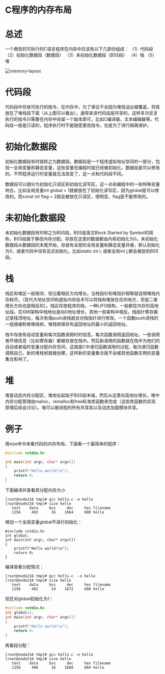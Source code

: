 # C程序的内存布局

# 总述

一个典型的可执行的C语言程序在内存中应该有以下几部份组成：
（1）代码段
（2）初始化数据段（数据段）
（3）未初始化数据段（BSS段）
（4）栈
（5）堆

![memory-layout](https://tva1.sinaimg.cn/large/006y8mN6gy1g8t67x1k7vj30dy0dcmxr.jpg)





# 代码段

代码段中存放可执行的指令，在内存中，为了保证不会因为堆栈溢出被覆盖，将其放在了堆栈段下面（从上图可以看出）。通常来讲代码段是共享的，这样多次反复执行的指令只需要在内存中驻留一个副本即可，比如C编译器，文本编辑器等。代码段一般是只读的，程序执行时不能随意更改指令，也是为了进行隔离保护。

# 初始化数据段

初始化数据段有时就称之为数据段。数据段是一个程序虚拟地址空间的一部分，包括一全局变量和静态变量，这些变量在编程时就已经被初始化。数据段是可以修改的，不然程序运行时变量就无法改变了，这一点和代码段不同。

数据段可以细分为初始化只读区和初始化读写区。这一点和编程中的一些特殊变量吻合。比如全局变量int global = 1就被放在了初始化读写区，因为global是可以修改的。而const int flag = 2就会被放在只读区，很明显，flag是不能修改的。

# 未初始化数据段

未初始化数据段有时称之为BSS段，BSS是英文Block Started by Symbol的简称，BSS段属于静态内存分配。存放在这里的数据都由内核初始化为0。未初始化数据段从数据段的末尾开始，存放有全部的全局变量和静态变量并被，默认初始化为0，或者代码中没有显式初始化。比如static int i; 或者全局int j;都会被放到BSS段。

# 栈

栈区和堆区一般相邻，但沿着相反方向增长。当栈指针和堆指针相等就说明堆栈内存耗尽。（现代大地址空间和虚拟内存技术可以将栈和堆放在任何地方，但是二者增长方向也是相反的）。栈区存放程序的栈，一种LIFO结构，一般都在内存的高地址段。在X86架构中栈地址是向0地址增长，其他一些架构中相反。栈指针寄存器记录栈顶地址，每次有值push进栈就会对栈指针进行修改。一个函数push进栈的一组值被称做堆栈帧，堆栈帧保存有返回地址的最小的返回地址。

栈中存放有自动变量和每次函数调用时的信息。每次函数调用返回地址，一些调用者环境信息（比如寄存器）都被存放在栈中。然后新调用的函数就在栈中为他们的自动或者临时变量分配内存空间，这就是C中递归函数调用的过程。每次递归函数调用自己，新的堆栈帧就被创建，这样新的变量集合就不会被其他函数实例的变量集合影响了。

# 堆

堆是动态内存分配区，堆地址起始于BSS段末端，然后从这里向高地址增长。堆中内存分配管理由malloc，remalloc和free标准库函数来完成（这些库函数的实现原理后续会讨论）。堆可以被进程的所有共享库以及动态加载模块共享。

# 例子

用size命令来看代码的内存布局，下面看一个最简单的程序：

```c
#include <stdio.h>

int main(int argc, char* argv[])
{
	printf("Hello world!\n");
	return 0;
}
```

下面编译并查看其分配内存大小

```
[root@node216 tmp]# gcc hello.c -o hello
[root@node216 tmp]# size hello
   text	   data	    bss	    dec	    hex	filename
   1156	    492	     16	   1664	    680	hello
```

增加一个全局变量global不进行初始化：

```
#include <stdio.h>
int global;
int main(int argc, char* argv[])
{
	printf("Hello world!\n");
	return 0;
}
```

编译查看分配情况：

```
[root@node216 tmp]# gcc hello.c  -o hello
[root@node216 tmp]# size hello
   text	   data	    bss	    dec	    hex	filename
   1156	    492	     24	   1672	    688	hello
```

现在对global初始化为1：

```c
#include <stdio.h>
int global=1;
int main(int argc, char* argv[])
{
	printf("Hello world!\n");
	return 0;
}
```

再看段分配：

```
[root@node216 tmp]# gcc hello.c -o hello
[root@node216 tmp]# size hello
   text	   data	    bss	    dec	    hex	filename
   1156	    496	     16	   1668	    684	hello
```

